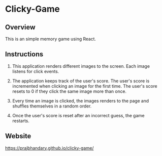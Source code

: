 # Clicky-Game

## Overview
 This is an simple memory game using React. 
 
## Instructions

1. This application renders different images to the screen. Each image listens for click events.

2. The application keeps track of the user's score. The user's score is incremented when clicking an image for the first time. The user's score resets to 0 if they click the same image more than once.

3. Every time an image is clicked, the images renders to the page and shuffles themselves in a random order.

4. Once the user's score is reset after an incorrect guess, the game restarts.


## Website

https://prajbhandary.github.io/clicky-game/
